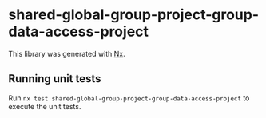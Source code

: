 # shared-global-group-project-group-data-access-project

This library was generated with [Nx](https://nx.dev).

## Running unit tests

Run `nx test shared-global-group-project-group-data-access-project` to execute the unit tests.
